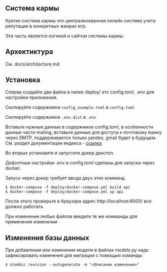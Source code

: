 Система кармы 
-------------
Кратко система кармы это централизованная 
онлайн система учета репутации в конкретных жанрах игр. 

Эта часть является логикой и сайтом системы кармы. 

Архектиктура 
----------
См. docs/architecture.md 

Установка 
---------
Сперва создайте два файла в папке deploy/ это 
config.toml, .env для настройки приложения. 

Скопируйте содержимое `config_example.toml` в `config.toml` 

Скопируйте содержимое `.env.dist` в `.env`

Вставьте нужные данные в содержимое config.toml, в особенности 
данные части mailing, вставьте данные для доступа к почтовому яшику 
через SMTP, поддерживается только yandex, gmail будет в будущем. 
См. раздел документации яндекса - [ссылка](https://yandex.ru/support/mail/mail-clients/others.html)

Во вторых установите и запустите докер декстоп. 

Дефолтные настройки .env и config.toml сделаны для запуска через docker. 

Запуск через докер требует ввода двух этих комманд. 
```shell
$ docker-compose -f deploy/docker-compose.yml build api 
$ docker-compose -f deploy/docker-compose.yml up api 
```
После этого проверьте в браузере адрес http://localhost:8000/ все должно работать 

При изменении любых файлов введите те же комманды для применения изменении

Изменения базы данных
-----
При добавлении или изменении модели в файлах models.py надо зафиксировать 
изменения для миграции с помощью команды: 
```shell
$ alembic revision --autogenerate -m "<Описание изменении>"
```
